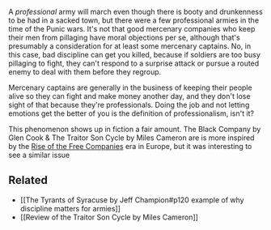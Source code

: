 A _professional_ army will march even though there is booty and drunkenness to be had in a sacked town, but there were a few professional armies in the time of the Punic wars. It's not that good mercenary companies who keep their men from pillaging have moral objections per se, although that's presumably a consideration for at least some mercenary captains. No,  in this case, bad discipline can get you killed, because if soldiers are too busy pillaging to fight, they can't respond to a surprise attack or pursue a routed enemy to deal with them before they regroup. 

Mercenary captains are generally in the business of keeping their people alive so they can fight and make money another day, and they don't lose sight of that because they're professionals. Doing the job and not letting emotions get the better of you is the definition of professionalism, isn't it?

This phenomenon shows up in fiction a fair amount. The Black Company by Glen Cook & The Traitor Son Cycle by Miles Cameron are is more inspired by the [Rise of the Free Companies](https://www.factinate.com/editorial/free-companies/) era in Europe, but it was interesting to see a similar issue 

## Related

* [[The Tyrants of Syracuse by Jeff Champion#p120 example of why discipline matters for armies]]
* [[Review of the Traitor Son Cycle by Miles Cameron]]